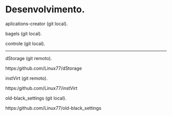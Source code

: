 # Desenvolvimento.

aplications-creator (git local).

bagels (git local).

controle (git local).

---

dStorage (git remoto).

https:/github.com/Linux77/dStorage

instVirt (git remoto).

https:/github.com/Linux77/instVirt

old-black_settings (git local).

https:/github.com/Linux77/old-black_settings
